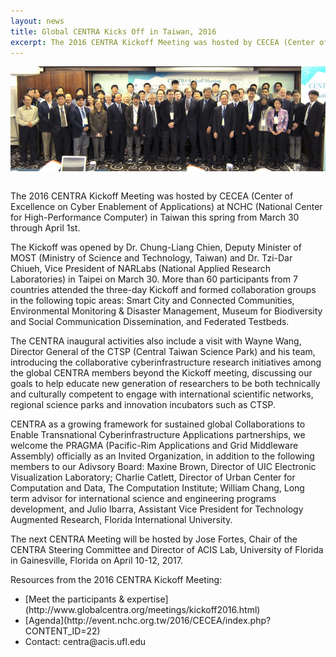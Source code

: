 ```yaml
---
layout: news
title: Global CENTRA Kicks Off in Taiwan, 2016
excerpt: The 2016 CENTRA Kickoff Meeting was hosted by CECEA (Center of Excellence on Cyber Enablement of Applications) at NCHC (National Center for High-Performance Computer) in Taiwan this spring from March 30 through April 1st.
---
```

<img src="/img/Kickoff_Group_Photo.jpg" alt="Centra Group Photo" style="float:center; padding: 0 0 1em 0;" class="img-responsive">

The 2016 CENTRA Kickoff Meeting was hosted by CECEA (Center of Excellence on Cyber Enablement of Applications) at NCHC (National Center for High-Performance Computer) in Taiwan this spring from March 30 through April 1st. 

The Kickoff was opened by Dr. Chung-Liang Chien, Deputy Minister of MOST (Ministry of Science and Technology, Taiwan) and Dr. Tzi-Dar Chiueh, Vice President of NARLabs (National Applied Research Laboratories) in Taipei on March 30. More than 60 participants from 7 countries attended the three-day Kickoff and formed collaboration groups in the following topic areas: Smart City and Connected Communities, Environmental Monitoring & Disaster Management, Museum for Biodiversity and Social Communication Dissemination, and Federated Testbeds. 

The CENTRA inaugural activities also include a visit with Wayne Wang, Director General of the CTSP (Central Taiwan Science Park) and his team, introducing the collaborative cyberinfrastructure research initiatives among the global CENTRA members beyond the Kickoff meeting, discussing our goals to help educate new generation of researchers to be both technically and culturally competent to engage with international scientific networks, regional science parks and innovation incubators such as CTSP.

CENTRA as a growing framework for sustained global Collaborations to Enable Transnational Cyberinfrastructure Applications partnerships, we welcome the PRAGMA (Pacific-Rim Applications and Grid Middleware Assembly) officially as an Invited Organization, in addition to the following members to our Adivsory Board: Maxine Brown, Director of UIC Electronic Visualization Laboratory; Charlie Catlett, Director of Urban Center for Computation and Data, The Computation Institute; William Chang, Long term advisor for international science and engineering programs development, and Julio Ibarra, Assistant Vice President for Technology Augmented Research, Florida International University.

The next CENTRA Meeting will be hosted by Jose Fortes, Chair of the CENTRA Steering Committee and Director of ACIS Lab, University of Florida in Gainesville, Florida on April 10-12, 2017. 

Resources from the 2016 CENTRA Kickoff Meeting:
<ul>
<li>[Meet the participants & expertise](http://www.globalcentra.org/meetings/kickoff2016.html)
<li>[Agenda](http://event.nchc.org.tw/2016/CECEA/index.php?CONTENT_ID=22)
<li>Contact: centra@acis.ufl.edu
</ul>
